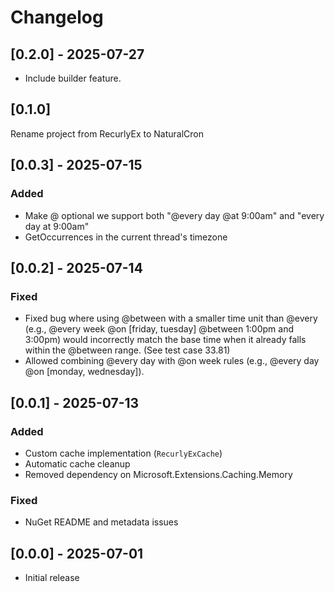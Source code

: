 # Changelog

## [0.2.0] - 2025-07-27
- Include builder feature.

## [0.1.0]
Rename project from RecurlyEx to NaturalCron

## [0.0.3] - 2025-07-15
### Added
- Make @ optional we support both "@every day @at 9:00am" and "every day at 9:00am"
- GetOccurrences in the current thread's timezone

## [0.0.2] - 2025-07-14
### Fixed
- Fixed bug where using @between with a smaller time unit than @every (e.g., @every week @on [friday, tuesday] @between 1:00pm and 3:00pm) would incorrectly match the base time when it already falls within the @between range. (See test case 33.81)
- Allowed combining @every day with @on week rules (e.g., @every day @on [monday, wednesday]).

## [0.0.1] - 2025-07-13
### Added
- Custom cache implementation (`RecurlyExCache`)
- Automatic cache cleanup
- Removed dependency on Microsoft.Extensions.Caching.Memory

### Fixed
- NuGet README and metadata issues

## [0.0.0] - 2025-07-01
- Initial release
